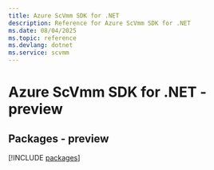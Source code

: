 ```yaml
---
title: Azure ScVmm SDK for .NET
description: Reference for Azure ScVmm SDK for .NET
ms.date: 08/04/2025
ms.topic: reference
ms.devlang: dotnet
ms.service: scvmm
---
```

# Azure ScVmm SDK for .NET - preview
## Packages - preview
[!INCLUDE [packages](scvmm-index.md)]